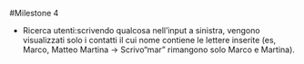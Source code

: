 #Milestone 4
- Ricerca utenti:scrivendo qualcosa nell’input a sinistra,
vengono visualizzati solo i contatti il cui nome contiene le lettere inserite
(es, Marco, Matteo Martina -> Scrivo“mar” rimangono solo Marco e Martina).

